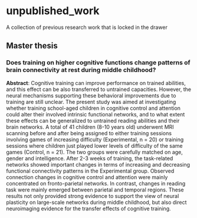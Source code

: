 # unpublished_work
A collection of previous research work that is locked in the drawer

## Master thesis
### Does training on higher cognitive functions change patterns of brain connectivity at rest during middle childhood?

**Abstract**: Cognitive training can improve performance on trained abilities, 
and this effect can be also transferred to untrained capacities. 
However, the neural mechanisms supporting these behavioral improvements 
due to training are still unclear. The present study was aimed at investigating whether 
training school-aged children in cognitive control and attention could alter their 
involved intrinsic functional networks, and to what extent these effects can be generalized 
to untrained reading abilities and their brain networks. A total of 41 children (8-10 years old) 
underwent MRI scanning before and after being assigned to either training sessions involving games 
of increasing difficulty (Experimental, n = 20) or training sessions where children just 
played lower levels of difficulty of the same games (Control, n = 21). The two groups were 
carefully matched on age, gender and intelligence. After 2-3 weeks of training, 
the task-related networks showed important changes in terms of increasing and 
decreasing functional connectivity patterns in the Experimental group. 
Observed connection changes in cognitive control and attention were mainly concentrated on 
fronto-parietal networks. In contrast, changes in reading task were mainly emerged 
between parietal and temporal regions. These results not only provided strong evidence 
to support the view of neural plasticity on large-scale networks during middle childhood, 
but also direct neuroimaging evidence for the transfer effects of cognitive training.

